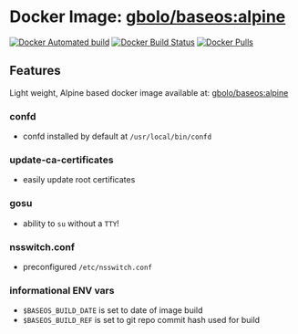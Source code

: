 # Docker Image: [gbolo/baseos:alpine](https://hub.docker.com/r/gbolo/baseos/)

[![Docker Automated build](https://img.shields.io/docker/automated/gbolo/baseos.svg)]()
[![Docker Build Status](https://img.shields.io/docker/build/gbolo/baseos.svg)]()
[![Docker Pulls](https://img.shields.io/docker/pulls/gbolo/baseos.svg)]()

## Features

Light weight, Alpine based docker image available at: [gbolo/baseos:alpine](https://hub.docker.com/r/gbolo/baseos/)

### confd
 - confd installed by default at `/usr/local/bin/confd`

### update-ca-certificates
 - easily update root certificates

### gosu
 - ability to `su` without a `TTY`!

### nsswitch.conf
 - preconfigured `/etc/nsswitch.conf`

### informational ENV vars
 - `$BASEOS_BUILD_DATE` is set to date of image build
 - `$BASEOS_BUILD_REF` is set to git repo commit hash used for build
